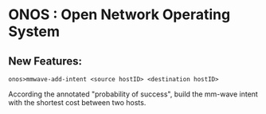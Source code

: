 ONOS : Open Network Operating System
====================================

## New Features:  
    onos>mmwave-add-intent <source hostID> <destination hostID>  

According the annotated "probability of success", build the mm-wave intent with the shortest cost between two hosts.  
